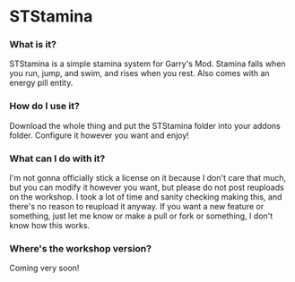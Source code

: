 # STStamina

### What is it?
STStamina is a simple stamina system for Garry's Mod.  Stamina falls when you run, jump, and swim, and rises when you rest.  Also comes with an energy pill entity.

### How do I use it?
Download the whole thing and put the STStamina folder into your addons folder.  Configure it however you want and enjoy!

### What can I do with it?
I'm not gonna officially stick a license on it because I don't care that much, but you can modify it however you want, but please do not post reuploads on the workshop. I took a lot of time and sanity checking making this, and there's no reason to reupload it anyway. If you want a new feature or something, just let me know or make a pull or fork or something, I don't know how this works.

### Where's the workshop version?
Coming very soon!
